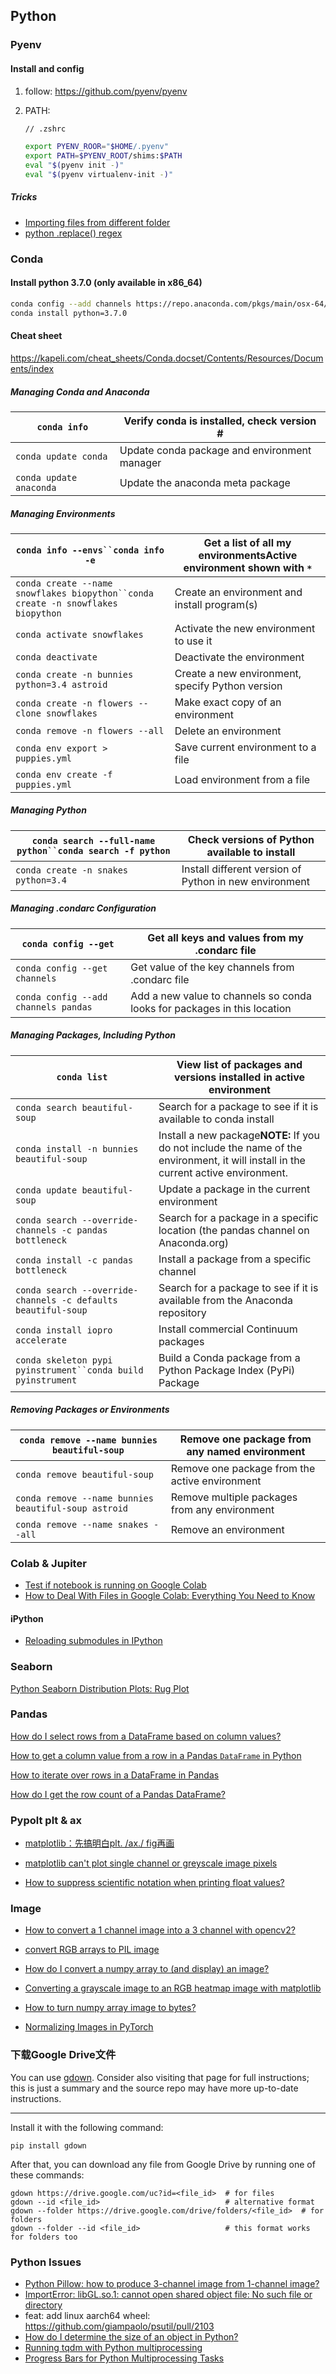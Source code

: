 ## Python

### Pyenv

#### Install and config

1. follow: https://github.com/pyenv/pyenv

2. PATH:

   ```zsh
   // .zshrc
   
   export PYENV_ROOR="$HOME/.pyenv"
   export PATH=$PYENV_ROOT/shims:$PATH
   eval "$(pyenv init -)"
   eval "$(pyenv virtualenv-init -)"
   ```

##### Tricks

- [Importing files from different folder](https://stackoverflow.com/questions/4383571/importing-files-from-different-folder)
- [python .replace() regex](https://stackoverflow.com/questions/11475885/python-replace-regex)

### Conda

#### Install python 3.7.0 (only available in x86_64)

```bash
conda config --add channels https://repo.anaconda.com/pkgs/main/osx-64/
conda install python=3.7.0
```

#### Cheat sheet

https://kapeli.com/cheat_sheets/Conda.docset/Contents/Resources/Documents/index

##### Managing Conda and Anaconda

| `conda info`            | Verify conda is installed, check version #   |
| ----------------------- | -------------------------------------------- |
| `conda update conda`    | Update conda package and environment manager |
| `conda update anaconda` | Update the anaconda meta package             |

##### Managing Environments

| ` conda info --envs``conda info -e `                                               | Get a list of all my environmentsActive environment shown with `*` |
| ---------------------------------------------------------------------------------- | ------------------------------------------------------------------ |
| ` conda create --name snowflakes biopython``conda create -n snowflakes biopython ` | Create an environment and install program(s)                       |
| `conda activate snowflakes`                                                        | Activate the new environment to use it                             |
| `conda deactivate`                                                                 | Deactivate the environment                                         |
| `conda create -n bunnies python=3.4 astroid`                                       | Create a new environment, specify Python version                   |
| `conda create -n flowers --clone snowflakes`                                       | Make exact copy of an environment                                  |
| `conda remove -n flowers --all`                                                    | Delete an environment                                              |
| `conda env export > puppies.yml`                                                   | Save current environment to a file                                 |
| `conda env create -f puppies.yml`                                                  | Load environment from a file                                       |

##### Managing Python

| ` conda search --full-name python``conda search -f python ` | Check versions of Python available to install          |
| ----------------------------------------------------------- | ------------------------------------------------------ |
| `conda create -n snakes python=3.4`                         | Install different version of Python in new environment |

##### Managing .condarc Configuration

| `conda config --get`                 | Get all keys and values from my .condarc file                            |
| ------------------------------------ | ------------------------------------------------------------------------ |
| `conda config --get channels`        | Get value of the key channels from .condarc file                         |
| `conda config --add channels pandas` | Add a new value to channels so conda looks for packages in this location |

##### Managing Packages, Including Python

| `conda list`                                                   | View list of packages and versions installed in active environment                                                                   |
| -------------------------------------------------------------- | ------------------------------------------------------------------------------------------------------------------------------------ |
| `conda search beautiful-soup`                                  | Search for a package to see if it is available to conda install                                                                      |
| `conda install -n bunnies beautiful-soup`                      | Install a new package**NOTE:** If you do not include the name of the environment, it will install in the current active environment. |
| `conda update beautiful-soup`                                  | Update a package in the current environment                                                                                          |
| `conda search --override-channels -c pandas bottleneck`        | Search for a package in a specific location (the pandas channel on Anaconda.org)                                                     |
| `conda install -c pandas bottleneck`                           | Install a package from a specific channel                                                                                            |
| `conda search --override-channels -c defaults beautiful-soup`  | Search for a package to see if it is available from the Anaconda repository                                                          |
| `conda install iopro accelerate`                               | Install commercial Continuum packages                                                                                                |
| ` conda skeleton pypi pyinstrument``conda build pyinstrument ` | Build a Conda package from a Python Package Index (PyPi) Package                                                                     |

##### Removing Packages or Environments

| `conda remove --name bunnies beautiful-soup`         | Remove one package from any named environment  |
| ---------------------------------------------------- | ---------------------------------------------- |
| `conda remove beautiful-soup`                        | Remove one package from the active environment |
| `conda remove --name bunnies beautiful-soup astroid` | Remove multiple packages from any environment  |
| `conda remove --name snakes --all`                   | Remove an environment                          |

### Colab & Jupiter

- [Test if notebook is running on Google Colab](https://stackoverflow.com/questions/53581278/test-if-notebook-is-running-on-google-colab)
- [How to Deal With Files in Google Colab: Everything You Need to Know](https://neptune.ai/blog/google-colab-dealing-with-files)

#### iPython

- [Reloading submodules in IPython](https://stackoverflow.com/questions/5364050/reloading-submodules-in-ipython)



### Seaborn

[Python Seaborn Distribution Plots: Rug Plot](https://www.programsbuzz.com/article/python-seaborn-distribution-plots-rug-plot)



### Pandas

[How do I select rows from a DataFrame based on column values?](https://stackoverflow.com/questions/17071871/how-do-i-select-rows-from-a-dataframe-based-on-column-values)

[How to get a column value from a row in a Pandas `DataFrame` in Python](https://www.kite.com/python/answers/how-to-get-a-column-value-from-a-row-in-a-pandas-%60dataframe%60-in-python#:~:text=iloc%20to%20select%20a%20value,specified%20row%20index%20as%20i%20.)

[How to iterate over rows in a DataFrame in Pandas](https://stackoverflow.com/questions/16476924/how-to-iterate-over-rows-in-a-dataframe-in-pandas)

[How do I get the row count of a Pandas DataFrame?](https://stackoverflow.com/questions/15943769/how-do-i-get-the-row-count-of-a-pandas-dataframe)



### Pypolt plt & ax

- [matplotlib：先搞明白plt. /ax./ fig再画](https://zhuanlan.zhihu.com/p/93423829)

- [matplotlib can't plot single channel or greyscale image pixels](https://stackoverflow.com/questions/59601024/matplotlib-cant-plot-single-channel-or-greyscale-image-pixels)

- [How to suppress scientific notation when printing float values?](https://stackoverflow.com/questions/658763/how-to-suppress-scientific-notation-when-printing-float-values)




### Image

- [How to convert a 1 channel image into a 3 channel with opencv2?](https://stackoverflow.com/questions/14786179/how-to-convert-a-1-channel-image-into-a-3-channel-with-opencv2)

- [convert RGB arrays to PIL image](https://stackoverflow.com/questions/62739851/convert-rgb-arrays-to-pil-image)

- [How do I convert a numpy array to (and display) an image?](https://stackoverflow.com/questions/2659312/how-do-i-convert-a-numpy-array-to-and-display-an-image)

- [Converting a grayscale image to an RGB heatmap image with matplotlib](https://stackoverflow.com/questions/15419493/converting-a-grayscale-image-to-an-rgb-heatmap-image-with-matplotlib)

- [How to turn numpy array image to bytes?](https://stackoverflow.com/questions/50630045/how-to-turn-numpy-array-image-to-bytes)

- [Normalizing Images in PyTorch](https://sparrow.dev/pytorch-normalize/)



### 下载Google Drive文件

You can use [gdown](https://github.com/wkentaro/gdown). Consider also visiting that page for full instructions; this is just a summary and the source repo may have more up-to-date instructions.

------

Install it with the following command:

```
pip install gdown
```

After that, you can download any file from Google Drive by running one of these commands:

```
gdown https://drive.google.com/uc?id=<file_id>  # for files
gdown --id <file_id>                            # alternative format
gdown --folder https://drive.google.com/drive/folders/<file_id>  # for folders
gdown --folder --id <file_id>                   # this format works for folders too
```





### Python Issues

- [Python Pillow: how to produce 3-channel image from 1-channel image?](https://stackoverflow.com/questions/64490076/python-pillow-how-to-produce-3-channel-image-from-1-channel-image)
- [ImportError: libGL.so.1: cannot open shared object file: No such file or directory](https://stackoverflow.com/questions/55313610/importerror-libgl-so-1-cannot-open-shared-object-file-no-such-file-or-directo)
- feat: add linux aarch64 wheel: https://github.com/giampaolo/psutil/pull/2103
- [How do I determine the size of an object in Python?](https://stackoverflow.com/a/30316760/17094075)
- [Running tqdm with Python multiprocessing](https://rednafi.github.io/reflections/running-tqdm-with-python-multiprocessing.html)
- [Progress Bars for Python Multiprocessing Tasks](https://leimao.github.io/blog/Python-tqdm-Multiprocessing/)
